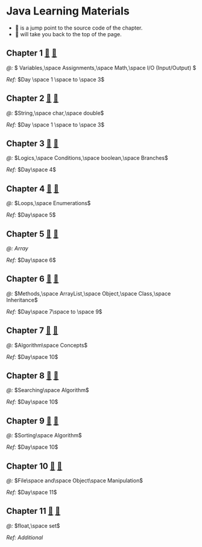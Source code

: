 <h1 id="#top">Java Learning Materials </h1>

* :barber: is a jump point to the source code of the chapter.
* :round_pushpin: will take you back to the top of the page.

<h2 id="c1">Chapter 1 <a href="/java-prac/src/chapter01/c1-note.md">&#128136;</a> <a href="#top">&#128205;</a></h2>

*@:* $ Variables,\space Assignments,\space Math,\space I/O (Input/Output) $

*Ref:* $Day \space 1 \space to \space 3$

<h2 id="c2">Chapter 2 <a href="/java-prac/src/chapter02/c2-note.md">&#128136;</a> <a href="#top">&#128205;</a></h2>

*@:* $String,\space char,\space double$

*Ref:* $Day \space 1 \space to \space 3$

<h2 id="c3">Chapter 3 <a href="/java-prac/src/chapter03/c3-note.md">&#128136;</a> <a href="#top">&#128205;</a></h2>

*@:* $Logics,\space Conditions,\space boolean,\space Branches$

*Ref:* $Day\space 4$

<h2 id="c4">Chapter 4 <a href="/java-prac/src/chapter04/c4-note.md">&#128136;</a> <a href="#top">&#128205;</a></h2>

*@:* $Loops,\space Enumerations$

*Ref:* $Day\space 5$

<h2 id="c5">Chapter 5 <a href="/java-prac/src/chapter05/c5-note.md">&#128136;</a> <a href="#top">&#128205;</a></h2>

*@:* $Array$

*Ref:* $Day\space 6$

<h2 id="c6">Chapter 6 <a href="/java-prac/src/chapter06/c6-note.md">&#128136;</a> <a href="#top">&#128205;</a></h2>

*@:* $Methods,\space ArrayList,\space Object,\space Class,\space Inheritance$

*Ref:* $Day\space 7\space to \space 9$

<h2 id="c7">Chapter 7 <a href="/java-prac/src/chapter07/c7-note.md">&#128136;</a> <a href="#top">&#128205;</a></h2>

*@:* $Algorithm\space Concepts$

*Ref:* $Day\space 10$

<h2 id="c8">Chapter 8 <a href="/java-prac/src/chapter08/c8-note.md">&#128136;</a> <a href="#top">&#128205;</a></h2>

*@:* $Searching\space Algorithm$

*Ref:* $Day\space 10$

<h2 id="c9">Chapter 9 <a href="/java-prac/src/chapter09/c9-note.md">&#128136;</a> <a href="#top">&#128205;</a></h2>

*@:* $Sorting\space Algorithm$

*Ref:* $Day\space 10$

<h2 id="c10">Chapter 10 <a href="/java-prac/src/chapter10O/c10-note.md">&#128136;</a> <a href="#top">&#128205;</a></h2>

*@:* $File\space and\space Object\space Manipulation$

*Ref:* $Day\space 11$

<h2 id="c11">Chapter 11 <a href="/java-prac/src/chapter11/c11-note.md">&#128136;</a> <a href="#top">&#128205;</a></h2>

*@:* $float,\space set$

*Ref:* $Additional$